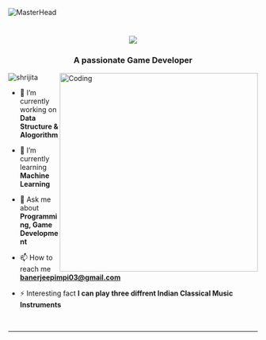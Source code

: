 ![MasterHead](https://images.app.goo.gl/hSYfQdurqnf4KEpdA)
<h1 align="center">
    <img src="https://readme-typing-svg.herokuapp.com/?font=Righteous&size=35&center=true&vCenter=true&width=500&height=70&duration=4000&lines=Hello+There!+👋;+I'm+Shrijita+Banerjee!;" />
</h1>
<h3 align="center">A passionate Game Developer</h3>
<img align="right" alt="Coding" width="400" src="https://camo.githubusercontent.com/7de37139d0b4c1ce40865e799b446c0e963a3dd8fb68d239707237c40604fa3d/68747470733a2f2f63646e2e6472696262626c652e636f6d2f75736572732f3733303730332f73637265656e73686f74732f363538313234332f6176656e746f2e676966">


<p align="left"> <img src="https://komarev.com/ghpvc/?username=Shrijita23&label=Profile%20views&color=0e75b6&style=flat" alt="shrijita" /> </p>

- 🔭 I’m currently working on **Data Structure & Alogorithm**

- 🌱 I’m currently learning **Machine Learning**

- 💬 Ask me about **Programming, Game Development**

- 📫 How to reach me **banerjeepimpi03@gmail.com**

- ⚡ Interesting fact **I can play three diffrent Indian Classical Music Instruments**

<br/>
<hr/>
